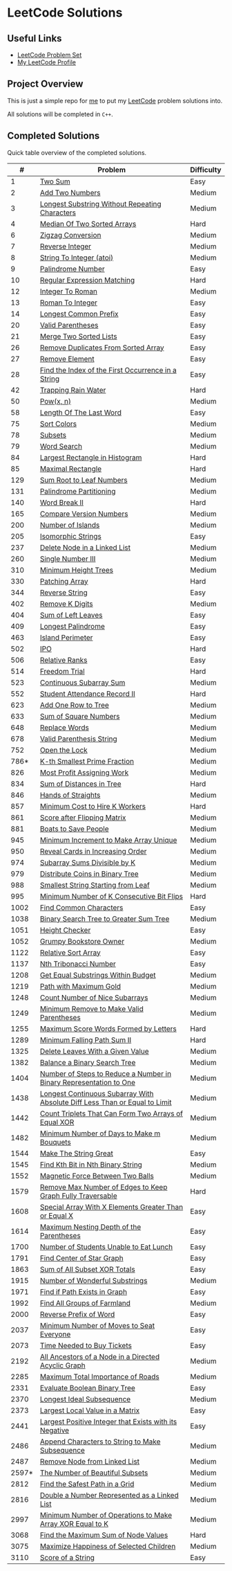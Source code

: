 # LeetCode Solutions

## Useful Links

- [LeetCode Problem Set](https://leetcode.com/problemset/)
- [My LeetCode Profile](https://leetcode.com/Jawdan)

## Project Overview

This is just a simple repo for [me](https://leetcode.com/Jawdan) to put my [LeetCode](https://leetcode.com/problemset/) problem solutions into.

All solutions will be completed in `C++`.

## Completed Solutions

Quick table overview of the completed solutions.

| #     | Problem                                                                                                                                                          | Difficulty |
| ----- | ---------------------------------------------------------------------------------------------------------------------------------------------------------------- | ---------- |
| 1     | [Two Sum](Solutions/0001.TwoSum.cpp)                                                                                                                             | Easy       |
| 2     | [Add Two Numbers](Solutions/0002.AddTwoNumbers.cpp)                                                                                                              | Medium     |
| 3     | [Longest Substring Without Repeating Characters](Solutions/0003.LongestSubstringWithoutRepeatingCharacters.cpp)                                                  | Medium     |
| 4     | [Median Of Two Sorted Arrays](Solutions/0004.MedianOfTwoSortedArrays.cpp)                                                                                        | Hard       |
| 6     | [Zigzag Conversion](Solutions/0006.ZigzagConversion.cpp)                                                                                                         | Medium     |
| 7     | [Reverse Integer](Solutions/0007.ReverseInteger.cpp)                                                                                                             | Medium     |
| 8     | [String To Integer (atoi)](Solutions/0008.StringToIntegerAtoi.cpp)                                                                                               | Medium     |
| 9     | [Palindrome Number](Solutions/0009.PalindromeNumber.cpp)                                                                                                         | Easy       |
| 10    | [Regular Expression Matching](Solutions/0010.RegularExpressionMatching.cpp)                                                                                      | Hard       |
| 12    | [Integer To Roman](Solutions/0012.IntegerToRoman.cpp)                                                                                                            | Medium     |
| 13    | [Roman To Integer](Solutions/0013.RomanToInteger.cpp)                                                                                                            | Easy       |
| 14    | [Longest Common Prefix](Solutions/0014.LongestCommonPrefix.cpp)                                                                                                  | Easy       |
| 20    | [Valid Parentheses](Solutions/0020.ValidParentheses.cpp)                                                                                                         | Easy       |
| 21    | [Merge Two Sorted Lists](Solutions/0021.MergeTwoSortedLists.cpp)                                                                                                 | Easy       |
| 26    | [Remove Duplicates From Sorted Array](Solutions/0026.RemoveDuplicatesFromSortedArray.cpp)                                                                        | Easy       |
| 27    | [Remove Element](Solutions/0027.RemoveElement.cpp)                                                                                                               | Easy       |
| 28    | [Find the Index of the First Occurrence in a String](solutions/0028.FindTheIndexOfTheFirstOccurenceInAString.cpp)                                                | Easy       |
| 42    | [Trapping Rain Water](Solutions/0042.TrappingRainWater.cpp)                                                                                                      | Hard       |
| 50    | [Pow(x, n)](Solutions/0050.PowXN.cpp)                                                                                                                            | Medium     |
| 58    | [Length Of The Last Word](Solutions/0058.LengthOfTheLastWord.cpp)                                                                                                | Easy       |
| 75    | [Sort Colors](Solutions/0075.SortColors.cpp)                                                                                                                     | Medium     |
| 78    | [Subsets](Solutions/0078.Subsets.cpp)                                                                                                                            | Medium     |
| 79    | [Word Search](Solutions/0079.WordSearch.cpp)                                                                                                                     | Medium     |
| 84    | [Largest Rectangle in Histogram](Solutions/0084.LargestRectangleInHistogram.cpp)                                                                                 | Hard       |
| 85    | [Maximal Rectangle](Solutions/0085.MaximalRectangle.cpp)                                                                                                         | Hard       |
| 129   | [Sum Root to Leaf Numbers](Solutions/0129.SumRootToLeafNumbers.cpp)                                                                                              | Medium     |
| 131   | [Palindrome Partitioning](Solutions/0131.PalindromePartitioning.cpp)                                                                                             | Medium     |
| 140   | [Word Break II](Solutions/0140.WordBreakII.cpp)                                                                                                                  | Hard       |
| 165   | [Compare Version Numbers](Solutions/0165.CompareVersionNumbers.cpp)                                                                                              | Medium     |
| 200   | [Number of Islands](Solutions/0200.NumberOfIslands.cpp)                                                                                                          | Medium     |
| 205   | [Isomorphic Strings](Solutions/0205.IsomorphicStrings.cpp)                                                                                                       | Easy       |
| 237   | [Delete Node in a Linked List](Solutions/0237.DeleteNodeInALinkedList.cpp)                                                                                       | Medium     |
| 260   | [Single Number III](Solutions/0260.SingleNumberIII.cpp)                                                                                                          | Medium     |
| 310   | [Minimum Height Trees](Solutions/0310.MinimumHeightTrees.cpp)                                                                                                    | Medium     |
| 330   | [Patching Array](Solutions/0330.PatchingArray.cpp)                                                                                                               | Hard       |
| 344   | [Reverse String](Solutions/0344.ReverseString.cpp)                                                                                                               | Easy       |
| 402   | [Remove K Digits](Solutions/0402.RemoveKDigits.cpp)                                                                                                              | Medium     |
| 404   | [Sum of Left Leaves](Solutions/0404.SumOfLeftLeaves.cpp)                                                                                                         | Easy       |
| 409   | [Longest Palindrome](Solutions/0409.LongestPalindrome.cpp)                                                                                                       | Easy       |
| 463   | [Island Perimeter](Solutions/0463.IslandPerimeter.cpp)                                                                                                           | Easy       |
| 502   | [IPO](Solutions/0502.IPO.cpp)                                                                                                                                    | Hard       |
| 506   | [Relative Ranks](Solutions/0506.RelativeRanks.cpp)                                                                                                               | Easy       |
| 514   | [Freedom Trial](Solutions/0514.FreedomTrial.cpp)                                                                                                                 | Hard       |
| 523   | [Continuous Subarray Sum](Solutions/0523.ContinuousSubarraySum.cpp)                                                                                              | Medium     |
| 552   | [Student Attendance Record II](Solutions/0552.StudentAttendanceRecordII.cpp)                                                                                     | Hard       |
| 623   | [Add One Row to Tree](Solutions/0623.AddOneRowToTree.cpp)                                                                                                        | Medium     |
| 633   | [Sum of Square Numbers](Solutions/0633.SumOfSquareNumbers.cpp)                                                                                                   | Medium     |
| 648   | [Replace Words](Solutions/0648.ReplaceWords.cpp)                                                                                                                 | Medium     |
| 678   | [Valid Parenthesis String](Solutions/0678.ValidParenthesisString.cpp)                                                                                            | Medium     |
| 752   | [Open the Lock](Solutions/0752.OpenTheLock.cpp)                                                                                                                  | Medium     |
| 786*  | [K-th Smallest Prime Fraction](Solutions/0786.KthSmallestPrimeFraction.cpp)                                                                                      | Medium     |
| 826   | [Most Profit Assigning Work](Solutions/0826.MostProfitAssigningWork.cpp)                                                                                         | Medium     |
| 834   | [Sum of Distances in Tree](Solutions/0834.SumOfDistancesInTree.cpp)                                                                                              | Hard       |
| 846   | [Hands of Straights](Solutions/0846.HandOfStraights.cpp)                                                                                                         | Medium     |
| 857   | [Minimum Cost to Hire K Workers](solutions/0857.MinimumCostToHireKWorkers.cpp)                                                                                   | Hard       |
| 861   | [Score after Flipping Matrix](Solutions/0861.ScoreAfterFlippingMatrix.cpp)                                                                                       | Medium     |
| 881   | [Boats to Save People](Solutions/0881.BoatsToSavePeople.cpp)                                                                                                     | Medium     |
| 945   | [Minimum Increment to Make Array Unique](Solutions/0945.MinimumIncrementToMakeArrayUnique.cpp)                                                                   | Medium     |
| 950   | [Reveal Cards in Increasing Order](Solutions/0950.RevealCardsInIncreasingOrder.cpp)                                                                              | Medium     |
| 974   | [Subarray Sums Divisible by K](Solutions/0974.SubarraySumsDivisibleByK.cpp)                                                                                      | Medium     |
| 979   | [Distribute Coins in Binary Tree](Solutions/979.DistributeCoinsInBinaryTree.cpp)                                                                                 | Medium     |
| 988   | [Smallest String Starting from Leaf](Solutions/0988.SmallestStringStartingFromLeaf.cpp)                                                                          | Medium     |
| 995   | [Minimum Number of K Consecutive Bit Flips](Solutions/0995.MinimumNumberOfKConsecutiveBitFlips.cpp)                                                              | Hard       |
| 1002  | [Find Common Characters](Solutions/1002.FindCommonCharacters.cpp)                                                                                                | Easy       |
| 1038  | [Binary Search Tree to Greater Sum Tree](Solutions/1038.BinarySearchTreeToGreaterSumTree.cpp)                                                                    | Medium     |
| 1051  | [Height Checker](Solutions/1051.HeightChecker.cpp)                                                                                                               | Easy       |
| 1052  | [Grumpy Bookstore Owner](Solutions/1052.GrumpyBookstoreOwner.cpp)                                                                                                | Medium     |
| 1122  | [Relative Sort Array](Solutions/1122.RelativeSortArray.cpp)                                                                                                      | Easy       |
| 1137  | [Nth Tribonacci Number](Solutions/1137.NthTribonacciNumber.cpp)                                                                                                  | Easy       |
| 1208  | [Get Equal Substrings Within Budget](Solutions/1208.GetEqualSubstringsWithinBudget.cpp)                                                                          | Medium     |
| 1219  | [Path with Maximum Gold](Solutions/1219.PathWithMaximumGold.cpp)                                                                                                 | Medium     |
| 1248  | [Count Number of Nice Subarrays](Solutions/1248.CountNumberOfNiceSubarrays.cpp)                                                                                  | Medium     |
| 1249  | [Minimum Remove to Make Valid Parentheses](Solutions/1249.MinimumRemoveToMakeValidParentheses.cpp)                                                               | Medium     |
| 1255  | [Maximum Score Words Formed by Letters](Solutions/1255.MaximumScoreWordsFormedByLetters.cpp)                                                                     | Hard       |
| 1289  | [Minimum Falling Path Sum II](Solutions/1289.MinimumFallingPathSumII.cpp)                                                                                        | Hard       |
| 1325  | [Delete Leaves With a Given Value](Solutions/1325.DeleteLeavesWithAGivenValue.cpp)                                                                               | Medium     |
| 1382  | [Balance a Binary Search Tree](Solutions/1382.BalanceABinarySearchTree.cpp)                                                                                      | Medium     |
| 1404  | [Number of Steps to Reduce a Number in Binary Representation to One](Solutions/1404.NumberOfStepsToReduceANumberInABinaryRepresentationToOne.cpp)                | Medium     |
| 1438  | [Longest Continuous Subarray With Absolute Diff Less Than or Equal to Limit](Solutions/1438.LongestContinuousSubarrayWithAbsoluteDiffLessThanOrEqualToLimit.cpp) | Medium     |
| 1442  | [Count Triplets That Can Form Two Arrays of Equal XOR](Solutions/1442.CountTripletsThatCanFormTwoArraysOfEqualXOR.cpp)                                           | Medium     |
| 1482  | [Minimum Number of Days to Make m Bouquets](Solutions/1482.MinimumNumberOfDaysToMakeMBouquets.cpp)                                                               | Medium     |
| 1544  | [Make The String Great](Solutions/1544.MakeTheStringGreat.cpp)                                                                                                   | Easy       |
| 1545  | [Find Kth Bit in Nth Binary String](Solutions/1545.FindKthBitInNthBinaryString.cpp)                                                                              | Medium     |
| 1552  | [Magnetic Force Between Two Balls](Solutions/1552.MagneticForceBetweenTwoBalls.cpp)                                                                              | Medium     |
| 1579  | [Remove Max Number of Edges to Keep Graph Fully Traversable](Solutions/1579.RemoveMaxNumberOfEdgesToKeepGraphFullyTraversable.cpp)                               | Hard       |
| 1608  | [Special Array With X Elements Greater Than or Equal X](Solutions/1608.SpecialArrayWithXElementsGreaterThanOrEqualX.cpp)                                         | Easy       |
| 1614  | [Maximum Nesting Depth of the Parentheses](Solutions/1614.MaximumNestingDepthOfTheParentheses.cpp)                                                               | Easy       |
| 1700  | [Number of Students Unable to Eat Lunch](Solutions/1700.NumberOfStudentsUnableToEatLunch.cpp)                                                                    | Easy       |
| 1791  | [Find Center of Star Graph](Solutions/1791.FindCenterOfStarGraph.cpp)                                                                                            | Easy       |
| 1863  | [Sum of All Subset XOR Totals](Solutions/1863.SumOfAllSubsetXORTotals.cpp)                                                                                       | Easy       |
| 1915  | [Number of Wonderful Substrings](Solutions/1915.NumberOfWonderfulSubstrings.cpp)                                                                                 | Medium     |
| 1971  | [Find if Path Exists in Graph](Solutions/1971.FindIfPathExistsInGraph.cpp)                                                                                       | Easy       |
| 1992  | [Find All Groups of Farmland](Solutions/1992.FindAllGroupsOfFarmland.cpp)                                                                                        | Medium     |
| 2000  | [Reverse Prefix of Word](Solutions/2000.ReversePrefixOfWord.cpp)                                                                                                 | Easy       |
| 2037  | [Minimum Number of Moves to Seat Everyone](Solutions/2037.MinimumNumberOfMovesToSeatEveryone.cpp)                                                                | Easy       |
| 2073  | [Time Needed to Buy Tickets](Solutions/2073.TimeNeededToBuyTickets.cpp)                                                                                          | Easy       |
| 2192  | [All Ancestors of a Node in a Directed Acyclic Graph](Solutions/2192.AllAncestorsOfANodeInADirectedAcyclicGraph.cpp)                                             | Medium     |
| 2285  | [Maximum Total Importance of Roads](Solutions/2285.MaximumTotalImportanceOfRoads.cpp)                                                                            | Medium     |
| 2331  | [Evaluate Boolean Binary Tree](Solutions/2331.EvaluateBooleanBinaryTree.cpp)                                                                                     | Easy       |
| 2370  | [Longest Ideal Subsequence](Solutions/2370.LongestIdealSubsequence.cpp)                                                                                          | Medium     |
| 2373  | [Largest Local Value in a Matrix](Solutions/2373.LargestLocalValueInAMatrix.cpp)                                                                                 | Easy       |
| 2441  | [Largest Positive Integer that Exists with its Negative](Solutions/2441.LargestPositiveIntegerThatExistsWithItsNegative.cpp)                                     | Easy       |
| 2486  | [Append Characters to String to Make Subsequence](Solutions/2486.AppendCharactersToStringToMakeSubsequence.cpp)                                                  | Medium     |
| 2487  | [Remove Node from Linked List](Solutions/2487.RemoveNodesFromLinkedList.cpp)                                                                                     | Medium     |
| 2597* | [The Number of Beautiful Subsets](Solutions/2597.TheNumberOfBeautifulSubsets.cpp)                                                                                | Medium     |
| 2812  | [Find the Safest Path in a Grid](Solutions/2812.FindTheSafestPathInAGrid.cpp)                                                                                    | Medium     |
| 2816  | [Double a Number Represented as a Linked List](Solutions/2816.DoubleANumberRepresentedAsALinkedList.cpp)                                                         | Medium     |
| 2997  | [Minimum Number of Operations to Make Array XOR Equal to K](Solutions/2997.MinimumNumberOfOperationsToMakeArrayXOREqualToK.cpp)                                  | Medium     |
| 3068  | [Find the Maximum Sum of Node Values](Solutions/3068.FindTheMaximumSumOfNodeValues.cpp)                                                                          | Hard       |
| 3075  | [Maximize Happiness of Selected Children](Solutions/3075.MaximizeHappinessOfSelectedChildren.cpp)                                                                | Medium     |
| 3110  | [Score of a String](Solutions/3110.ScoreOfAString.cpp)                                                                                                           | Easy       |